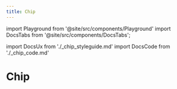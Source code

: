 ```yaml
---
title: Chip
---
```


import Playground from '@site/src/components/Playground'
import DocsTabs from '@site/src/components/DocsTabs';

import DocsUx from './\_chip_styleguide.md'
import DocsCode from './\_chip_code.md'

# Chip

<DocsTabs styleguide={DocsUx} code={DocsCode} />
